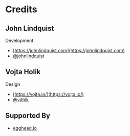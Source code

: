 <meta path="kit/credits">
      
# Credits

## John Lindquist

Development

- [https://johnlindquist.com](https://johnlindquist.com)
- [@johnlindquist](https://twitter.com/johnlindquist)

## Vojta Holik

Design

- [https://vojta.io/](https://vojta.io/)
- [@vjthlk](https://twitter.com/vjthlk)

## Supported By

- [egghead.io](https://egghead.io)
